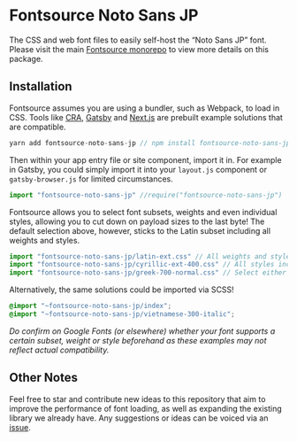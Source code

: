 # Fontsource Noto Sans JP

The CSS and web font files to easily self-host the “Noto Sans JP” font. Please visit the main [Fontsource monorepo](https://github.com/DecliningLotus/fontsource) to view more details on this package.

## Installation

Fontsource assumes you are using a bundler, such as Webpack, to load in CSS. Tools like [CRA](https://create-react-app.dev/), [Gatsby](https://www.gatsbyjs.org/) and [Next.js](https://nextjs.org/) are prebuilt example solutions that are compatible.

```javascript
yarn add fontsource-noto-sans-jp // npm install fontsource-noto-sans-jp
```

Then within your app entry file or site component, import it in. For example in Gatsby, you could simply import it into your `layout.js` component or `gatsby-browser.js` for limited circumstances.

```javascript
import "fontsource-noto-sans-jp" //require("fontsource-noto-sans-jp")
```

Fontsource allows you to select font subsets, weights and even individual styles, allowing you to cut down on payload sizes to the last byte! The default selection above, however, sticks to the Latin subset including all weights and styles.

```javascript
import "fontsource-noto-sans-jp/latin-ext.css" // All weights and styles included.
import "fontsource-noto-sans-jp/cyrillic-ext-400.css" // All styles included.
import "fontsource-noto-sans-jp/greek-700-normal.css" // Select either normal or italic.
```

Alternatively, the same solutions could be imported via SCSS!

```scss
@import "~fontsource-noto-sans-jp/index";
@import "~fontsource-noto-sans-jp/vietnamese-300-italic";
```

_Do confirm on Google Fonts (or elsewhere) whether your font supports a certain subset, weight or style beforehand as these examples may not reflect actual compatibility._

## Other Notes

Feel free to star and contribute new ideas to this repository that aim to improve the performance of font loading, as well as expanding the existing library we already have. Any suggestions or ideas can be voiced via an [issue](https://github.com/DecliningLotus/fontsource/issues).
